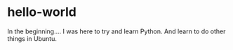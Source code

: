 # hello-world
In the beginning....
I was here to try and learn Python. 
And learn to do other things in Ubuntu. 
